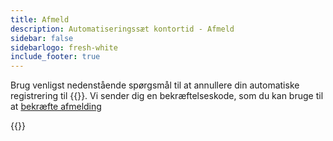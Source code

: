 ```yaml
---
title: Afmeld
description: Automatiseringssæt kontortid - Afmeld
sidebar: false
sidebarlogo: fresh-white
include_footer: true
---
```

Brug venligst nedenstående spørgsmål til at annullere din automatiske registrering til {{<product-name>}}. Vi sender dig en bekræftelseskode, som du kan bruge til at [bekræfte afmelding](/da/office-hours/unregister-confirm)

{{<questions name="/office-hours/unregister.json" completed="Thank you for completing unregistration questions" showNavigationButtons=false >}}
